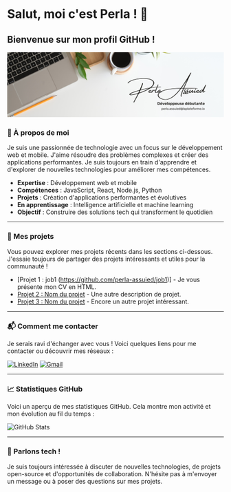 # Salut, moi c'est Perla ! 👋

## Bienvenue sur mon profil GitHub !

![banniere](banniere.png)

### 🌟 À propos de moi

Je suis une passionnée de technologie avec un focus sur le développement web et mobile. J'aime résoudre des problèmes complexes et créer des applications performantes. Je suis toujours en train d'apprendre et d'explorer de nouvelles technologies pour améliorer mes compétences.

- **Expertise** : Développement web et mobile
- **Compétences** : JavaScript, React, Node.js, Python
- **Projets** : Création d'applications performantes et évolutives
- **En apprentissage** : Intelligence artificielle et machine learning
- **Objectif** : Construire des solutions tech qui transforment le quotidien

---

### 🚀 Mes projets

Vous pouvez explorer mes projets récents dans les sections ci-dessous. J'essaie toujours de partager des projets intéressants et utiles pour la communauté !

- [Projet 1 : job1 (https://github.com/perla-assuied/job1)] - Je vous présente mon CV en HTML.
- [Projet 2 : Nom du projet](lien_du_projet) - Une autre description de projet.
- [Projet 3 : Nom du projet](lien_du_projet) - Encore un autre projet intéressant.

---

### 📬 Comment me contacter

Je serais ravi d'échanger avec vous ! Voici quelques liens pour me contacter ou découvrir mes réseaux :

[![LinkedIn](https://img.shields.io/badge/LinkedIn-0077B5?style=for-the-badge&logo=linkedin&logoColor=white)](https://www.linkedin.com/in/Perla-Assuied/)
[![Gmail](https://img.shields.io/badge/Gmail-EA4335?style=for-the-badge&logo=gmail&logoColor=white)](mailto:perlaassuied645@gmail.com)

---

### 📈 Statistiques GitHub

Voici un aperçu de mes statistiques GitHub. Cela montre mon activité et mon évolution au fil du temps :

![GitHub Stats](https://github-readme-stats.vercel.app/api?username=perla-assuied&show_icons=true&count_private=true&hide=prs&theme=radical)

---

### 💬 Parlons tech !

Je suis toujours intéressée à discuter de nouvelles technologies, de projets open-source et d'opportunités de collaboration. N'hésite pas à m'envoyer un message ou à poser des questions sur mes projets.

